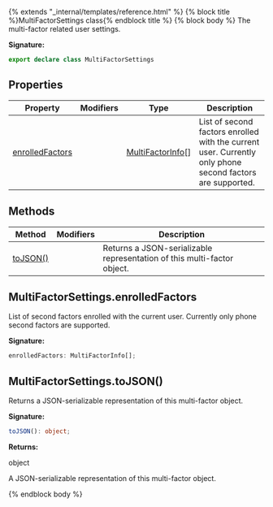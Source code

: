 {% extends "_internal/templates/reference.html" %}
{% block title %}MultiFactorSettings class{% endblock title %}
{% block body %}
The multi-factor related user settings.

<b>Signature:</b>

```typescript
export declare class MultiFactorSettings 
```

## Properties

|  Property | Modifiers | Type | Description |
|  --- | --- | --- | --- |
|  [enrolledFactors](./firebase-admin.auth.multifactorsettings.md#multifactorsettingsenrolledfactors) |  | [MultiFactorInfo](./firebase-admin.auth.multifactorinfo.md#multifactorinfo_class)<!-- -->\[\] | List of second factors enrolled with the current user. Currently only phone second factors are supported. |

## Methods

|  Method | Modifiers | Description |
|  --- | --- | --- |
|  [toJSON()](./firebase-admin.auth.multifactorsettings.md#multifactorsettingstojson) |  | Returns a JSON-serializable representation of this multi-factor object. |

## MultiFactorSettings.enrolledFactors

List of second factors enrolled with the current user. Currently only phone second factors are supported.

<b>Signature:</b>

```typescript
enrolledFactors: MultiFactorInfo[];
```

## MultiFactorSettings.toJSON()

Returns a JSON-serializable representation of this multi-factor object.

<b>Signature:</b>

```typescript
toJSON(): object;
```
<b>Returns:</b>

object

A JSON-serializable representation of this multi-factor object.

{% endblock body %}
